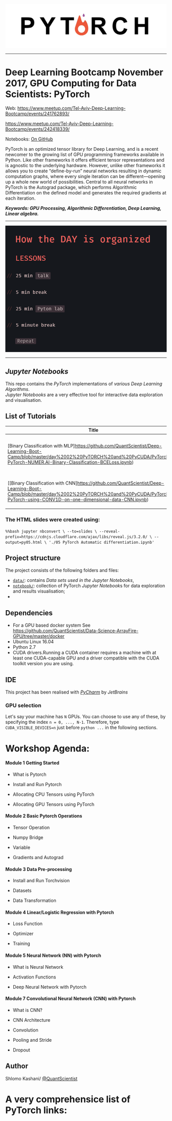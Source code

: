 
![pytorch](../images/pt.jpg)

--------------------------------------------------------------------------------

# Deep Learning Bootcamp November 2017, GPU Computing for Data Scientists: PyTorch

Web: https://www.meetup.com/Tel-Aviv-Deep-Learning-Bootcamp/events/241762893/

https://www.meetup.com/Tel-Aviv-Deep-Learning-Bootcamp/events/242418339/


Notebooks: <a href="https://github.com/QuantScientist/Data-Science-PyCUDA-GPU"> On GitHub</a>

PyTorch is an optimized tensor library for Deep Learning, and is a recent newcomer to the growing list of GPU programming frameworks available in Python. Like other frameworks it offers efficient tensor representations and is agnostic to the underlying hardware. However, unlike other frameworks it allows you to create “define-by-run” neural networks resulting in dynamic computation graphs, where every single iteration can be different—opening up a whole new world of possibilities. Central to all neural networks in PyTorch is the Autograd package, which performs Algorithmic Differentiation on the defined model and generates the required gradients at each iteration.

***Keywords: GPU Processing, Algorithmic Differentiation, Deep Learning, Linear algebra.***


--------------------------------------------------------------------------------

![pytorch](day.png)

--------------------------------------------------------------------------------

## *Jupyter Notebooks*

This repo contains the *PyTorch* implementations of *various Deep Learning Algorithms*.  
*Jupyter Notebooks* are a very effective tool for interactive data exploration and visualisation.

## List of Tutorials

| Title        | Description           |
| ------------- |-------------|
| [Binary Classification with MLP]https://github.com/QuantScientist/Deep-Learning-Boot-Camp/blob/master/day%2002%20PyTORCH%20and%20PyCUDA/PyTorch/18-PyTorch-NUMER.AI-Binary-Classification-BCELoss.ipynb) | NUMER.AI Deep Learning Binary Classification using BCELoss. |
| [[Binary Classification with CNN]https://github.com/QuantScientist/Deep-Learning-Boot-Camp/blob/master/day%2002%20PyTORCH%20and%20PyCUDA/PyTorch/55-PyTorch-using-CONV1D-on-one-dimensional-data-CNN.ipynb) | NUMER.AI Deep Learning Binary Classification using CNN. |


### The HTML slides were created using:
`
%%bash
jupyter nbconvert \
    --to=slides \
    --reveal-prefix=https://cdnjs.cloudflare.com/ajax/libs/reveal.js/3.2.0/ \
    --output=py05.html \
    './05 PyTorch Automatic differentiation.ipynb'
`

## Project structure

The project consists of the following folders and files:

 - [`data/`](data): contains *Data sets used in the Jupyter Notebooks*,  
 - [`notebook/`](notebook): collection of PyTorch *Jupyter Notebook*s for data exploration and results visualisation;
 -
 
## Dependencies

- For a GPU based docker system See https://github.com/QuantScientist/Data-Science-ArrayFire-GPU/tree/master/docker
- Ubuntu Linux 16.04
- Python 2.7 
- CUDA drivers.Running a CUDA container requires a machine with at least one CUDA-capable GPU and a driver compatible with the CUDA toolkit version you are using.

## IDE

This project has been realised with [*PyCharm*](https://www.jetbrains.com/pycharm/) by *JetBrains*

### GPU selection

Let's say your machine has `N` GPUs.
You can choose to use any of these, by specifying the index `n = 0, ..., N-1`.
Therefore, type `CUDA_VISIBLE_DEVICES=n` just before `python ...` in the following sections.


# Workshop Agenda:

#### Module 1 Getting Started  

- What is Pytorch

- Install and Run Pytorch

- Allocating CPU Tensors using PyTorch

- Allocating GPU Tensors using PyTorch 



#### Module 2 Basic Pytorch Operations

- Tensor Operation

- Numpy Bridge

- Variable

- Gradients and Autograd



#### Module 3 Data Pre-processing

- Install and Run Torchvision

- Datasets

- Data Transformation


#### Module 4 Linear/Logistic Regression with Pytorch

- Loss Function 

- Optimizer

- Training

#### Module 5 Neural Network (NN) with Pytorch

- What is Neural Network 

- Activation Functions

- Deep Neural Network with Pytorch


#### Module 7 Convolutional Neural Network (CNN) with Pytorch

- What is CNN?

- CNN Architecture

- Convolution 

- Pooling and Stride

- Dropout


## Author
Shlomo Kashani/ [@QuantScientist](https://github.com/QuantScientist)


# A very comprehensice list of PyTorch links:



